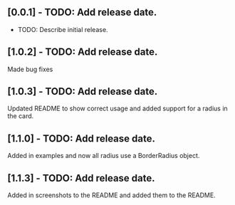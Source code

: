 ## [0.0.1] - TODO: Add release date.

* TODO: Describe initial release.

## [1.0.2] - TODO: Add release date.

Made bug fixes

## [1.0.3] - TODO: Add release date.

Updated README to show correct usage and added support for
a radius in the card.


## [1.1.0] - TODO: Add release date.

Added in examples and now all radius use a BorderRadius object.


## [1.1.3] - TODO: Add release date.

Added in screenshots to the README and added them to the README.
